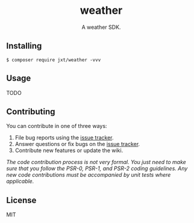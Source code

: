 <h1 align="center"> weather </h1>

<p align="center"> A weather SDK.</p>


## Installing

```shell
$ composer require jxt/weather -vvv
```

## Usage

TODO

## Contributing

You can contribute in one of three ways:

1. File bug reports using the [issue tracker](https://github.com/jxt/weather/issues).
2. Answer questions or fix bugs on the [issue tracker](https://github.com/jxt/weather/issues).
3. Contribute new features or update the wiki.

_The code contribution process is not very formal. You just need to make sure that you follow the PSR-0, PSR-1, and PSR-2 coding guidelines. Any new code contributions must be accompanied by unit tests where applicable._

## License

MIT